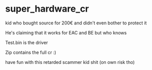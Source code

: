# super_hardware_cr


kid who bought source for 200€ and didn't even bother to protect it

He's claiming that it works for EAC and BE but who knows

Test.bin is the driver

Zip contains the full cr :)

have fun with this retarded scammer kid shit (on own risk tho)
